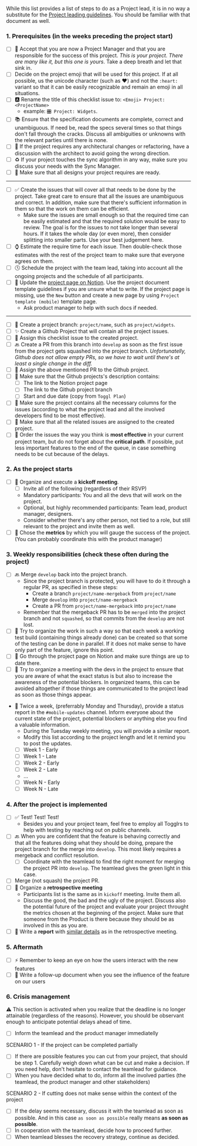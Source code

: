 While this list provides a list of steps to do as a Project lead, it is in no way a substitute for the [Project leading guidelines](https://www.notion.so/toggl/Mobile-Project-Leading-fe1eaca52e46498d8575104bf018287b). You should be familiar with that document as well.

### 1. Prerequisites (in the weeks preceding the project start)
* [ ] 🧠 Accept that you are now a Project Manager and that you are responsible for the success of this project. *This is your project. There are many like it, but this one is yours*. Take a deep breath and let that sink in.
* [ ] Decide on the project emoji that will be used for this project. If at all possible, us the unicode character (such as ❤) and not the `:heart:` variant so that it can be easily recognizable and remain an emoji in all situations.
* [ ] 🅰 Rename the title of this checklist issue to: `<Emoji> Project: <ProjectName>`
	* example: `🎛 Project: Widgets`.
* [ ] 📚 Ensure that the specification documents are complete, correct and unambiguous. If need be, read the specs several times so that things don't fall through the cracks. Discuss all ambiguities or unknowns with the relevant parties until there is none.
* [ ] 🚧 If the project requires any architectural changes or refactoring, have a discussion with the architect to avoid going the wrong direction.
* [ ] ♻ If your project touches the sync algorithm in any way, make sure you discuss your needs with the Sync Manager.
* [ ] 🎨 Make sure that all designs your project requires are ready.

---

* [ ] ✅ Create the issues that will cover all that needs to be done by the project. Take great care to ensure that all the issues are unambiguous and correct. In addition, make sure that there's sufficient information in them so that the work on them can be efficient.
	* Make sure the issues are small enough so that the required time can be easily estimated and that the required solution would be easy to review. The goal is for the issues to not take longer than several hours. If it takes the whole day (or even more), then consider splitting into smaller parts. Use your best judgement here.
* [ ] ⌚ Estimate the require time for each issue. Then double-check those estimates with the rest of the project team to make sure that everyone agrees on them.
* [ ] 🕓 Schedule the project with the team lead, taking into account all the ongoing projects and the schedule of all participants.
* [ ] 📃 Update the [project page on Notion](https://www.notion.so/toggl/ad87bf4fd8114411980a988d38842b35?v=0814a8f583864e1ebaf3c7f29f3443f7). Use the project document template guidelines if you are unsure what to write. If the project page is missing, use the `New` button and create a new page by using `Project template (mobile)` template page.
	* Ask product manager to help with such docs if needed.

---

* [ ] 🌿 Create a project branch: `project/name`, such as `project/widgets`.
* [ ] ✨ Create a Github Project that will contain all the project issues.
* [ ] 🔻 Assign this checklist issue to the created project.
* [ ] 🔙 Create a PR from this branch into `develop` as soon as the first issue from the project gets squashed into the project branch. _Unfortunatelly, Github does not allow empty PRs, so we have to wait until there's at least a single change in the diff._
* [ ] 🔻 Assign the above mentioned PR to the Github project.
* [ ] 📃 Make sure that the Github projects's description contains:
	* [ ] The link to the Notion project page
	* [ ] The link to the Github project branch
	* [ ] Start and due date (copy from `Toggl Plan`)
* [ ] 🔳 Make sure the project contains all the necessary columns for the issues (according to what the project lead and all the involved developers find to be most effective).
* [ ] 📎 Make sure that all the related issues are assigned to the created project.
* [ ] 🔀 Order the issues the way you think is **most effective** in your current project team, but do not forget about the **critical path**. If possible, put less important features to the end of the queue, in case something needs to be cut because of the delays.

### 2. As the project starts
* [ ] 💬 Organize and execute a **kickoff meeting**. 
	* [ ] Invite all of the following (regardless of their RSVP)
	* Mandatory participants: You and all the devs that will work on the project. 
	* Optional, but highly recommended participants: Team lead, product manager, designers.
	* Consider whether there's any other person, not tied to a role, but still relevant to the project and invite them as well.
* [ ] 🧭  Chose the **metrics** by which you will gauge the success of the project. (You can probably coordinate this with the product manager)

### 3. Weekly responsibilities (check these often during the project)
* [ ] 🔙 Merge `develop` back into the project branch.
	* Since the project branch is protected, you will have to do it through a regular PR, as specified in these steps:
		* Create a branch `project/name-mergeback` from `project/name` 
		* Merge `develop` into `project/name-mergeback`
		* Create a PR from `project/name-mergeback` into `project/name`
	* Remember that the mergeback PR has to be `merged` into the project branch and not `squashed`, so that commits from the `develop` are not lost.
* [ ] 📱 Try to organize the work in such a way so that each week a working test build (containing things already done) can be created so that some of the testing  can be done in parallel. If it does not make sense to have only part of the feature, ignore this point.
* [ ] 📃 Go through the project page on Notion and make sure things are up to date there.
* [ ] 💬 Try to organize a meeting with the devs in the project to ensure that you are aware of what the exact status is but also to increase the awareness of the potential blockers. In organized teams, this can be avoided altogether if those things are communicated to the project lead as soon as those things appear.
* 📃 Twice a week, (preferrably Monday and Thursday), provide a status report in the `#mobile-updates` channel. Inform everyone about the current state of the project, potential blockers or anything else you find a valuable information.
	* During the Tuesday weekly meeting, you will provide a similar report.
	* Modify this list according to the project length and let it remind you to post the updates.
	* [ ] Week 1 - Early
	* [ ] Week 1 - Late
	* [ ] Week 2 - Early
	* [ ] Week 2 - Late
	* ...
	* [ ] Week N - Early
	* [ ] Week N - Late

### 4. After the project is implemented
* [ ] ✅ Test! Test! Test!
	* Besides you and your project team, feel free to employ all Togglrs to help with testing by reaching out on public channels.
* [ ] 🔙 When you are confident that the feature is behaving correctly and that all the features doing what they should be doing, prepare the project branch for the merge into `develop`. This most likely requires a mergeback and conflict resolution.
	* [ ] Coordinate with the teamlead to find the right moment for merging the 
project PR into `develop`. The teamlead gives the green light in this case.
* [ ] Merge (not squash) the project PR.
* [ ] 💬 Organize a **retrospective meeting**
	* Participants list is the same as in `kickoff` meeting. Invite them all.
	* Discuss the good, the bad and the ugly of the project. Discuss also the potential future of the project and evaluate your project throught the metrics chosen at the beginning of the project. Make sure that someone from the Product is there because they should be as involved in this as you are.
* [ ] 📃 Write a **report** with [similar details](https://www.notion.so/toggl/Mobile-Project-Leading-fe1eaca52e46498d8575104bf018287b#5bc1cf7781e84c699c6fd642ad4775d9) as in the retrospective meeting.

### 5. Aftermath
* [ ] ⚡ Remember to keep an eye on how the users interact with the new features
* [ ] 📃 Write a follow-up document when you see the influence of the feature on our users

### 6. Crisis management
⚠ This section is activated when you realize that the deadline is no longer attainable (regardless of the reasons). However, you should be observant enough to anticipate potential delays ahead of time.

* [ ] Inform the teamlead and the product manager immediatelly

SCENARIO 1 - If the project can be completed partially
* [ ] If there are possible features you can cut from your project, that should be step 1. Carefully weigh down what can be cut and make a decision. If you need help, don't hesitate to contact the teamlead for guidance.
* [ ] When you have decided what to do, inform all the involved parties (the teamlead, the product manager and other stakeholders)

SCENARIO 2 - If cutting does not make sense within the context of the project
* [ ] If the delay seems necessary, discuss it with the teamlead as soon as possible. And in this case `as soon as possible` really means **as soon as possible**.
* [ ] In cooperation with the teamlead, decide how to proceed further.
* [ ] When teamlead blesses the recovery strategy, continue as decided.
